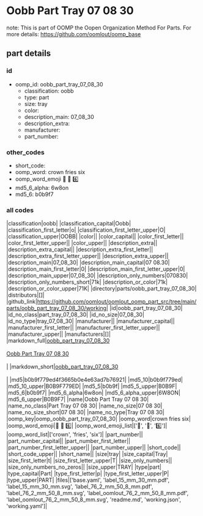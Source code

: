 # Oobb Part Tray 07 08 30  

note: This is part of OOMP the Oopen Organization Method For Parts. For more details: https://github.com/oomlout/oomp_base

##  part details





### id
* oomp_id: oobb_part_tray_07_08_30
  * classification: oobb
  * type: part
  * size: tray
  * color: 
  * description_main: 07_08_30
  * description_extra: 
  * manufacturer: 
  * part_number: 

### other_codes
* short_code: 
* oomp_word: crown fries six
* oomp_word_emoji :crown: :fries: :six:
* md5_6_alpha: 6w8on
* md5_6: b0b9f7

### all codes 
|classification|oobb|
|classification_capital|Oobb|
|classification_first_letter|o|
|classification_first_letter_upper|O|
|classification_upper|OOBB|
|color||
|color_capital||
|color_first_letter||
|color_first_letter_upper||
|color_upper||
|description_extra||
|description_extra_capital||
|description_extra_first_letter||
|description_extra_first_letter_upper||
|description_extra_upper||
|description_main|07_08_30|
|description_main_capital|07 08.30|
|description_main_first_letter|0|
|description_main_first_letter_upper|0|
|description_main_upper|07_08_30|
|description_only_numbers|070830|
|description_only_numbers_short|71k|
|description_or_color|71k|
|description_or_color_upper|71K|
|directory|parts/oobb_part_tray_07_08_30|
|distributors|[]|
|github_link|https://github.com/oomlout/oomlout_oomp_part_src/tree/main/parts/oobb_part_tray_07_08_30/working|
|id|oobb_part_tray_07_08_30|
|id_no_class|part_tray_07_08_30|
|id_no_size|07_08_30|
|id_no_type|tray_07_08_30|
|manufacturer||
|manufacturer_capital||
|manufacturer_first_letter||
|manufacturer_first_letter_upper||
|manufacturer_upper||
|manufacturers|[]|
|markdown_full|[oobb_part_tray_07_08_30](https://github.com/oomlout/oomlout_oomp_part_src/tree/main/parts/oobb_part_tray_07_08_30/working)<br>[](https://github.com/oomlout/oomlout_oomp_part_src/tree/main/parts/oobb_part_tray_07_08_30/working)<br>[Oobb Part Tray 07 08 30](https://github.com/oomlout/oomlout_oomp_part_src/tree/main/parts/oobb_part_tray_07_08_30/working)<br><br>|
|markdown_short|[oobb_part_tray_07_08_30](https://github.com/oomlout/oomlout_oomp_part_src/tree/main/parts/oobb_part_tray_07_08_30/working)<br><br>|
|md5|b0b9f779ed4f3665b0e4e63ad7b76921|
|md5_10|b0b9f779ed|
|md5_10_upper|B0B9F779ED|
|md5_5|b0b9f|
|md5_5_upper|B0B9F|
|md5_6|b0b9f7|
|md5_6_alpha|6w8on|
|md5_6_alpha_upper|6W8ON|
|md5_6_upper|B0B9F7|
|name|Oobb Part Tray 07 08 30|
|name_no_class|Part Tray 07 08 30|
|name_no_size|07 08 30|
|name_no_size_short|07 08 30|
|name_no_type|Tray 07 08 30|
|oomp_key|oomp_oobb_part_tray_07_08_30|
|oomp_word|crown fries six|
|oomp_word_emoji|:crown: :fries: :six:|
|oomp_word_emoji_list|[':crown:', ':fries:', ':six:']|
|oomp_word_list|['crown', 'fries', 'six']|
|part_number||
|part_number_capital||
|part_number_first_letter||
|part_number_first_letter_upper||
|part_number_upper||
|short_code||
|short_code_upper||
|short_name||
|size|tray|
|size_capital|Tray|
|size_first_letter|t|
|size_first_letter_upper|T|
|size_only_numbers||
|size_only_numbers_no_zeros||
|size_upper|TRAY|
|type|part|
|type_capital|Part|
|type_first_letter|p|
|type_first_letter_upper|P|
|type_upper|PART|
|files|['base.yaml', 'label_15_mm_30_mm.pdf', 'label_15_mm_30_mm.svg', 'label_76_2_mm_50_8_mm.pdf', 'label_76_2_mm_50_8_mm.svg', 'label_oomlout_76_2_mm_50_8_mm.pdf', 'label_oomlout_76_2_mm_50_8_mm.svg', 'readme.md', 'working.json', 'working.yaml']|
